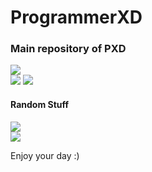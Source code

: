 # ProgrammerXD
<h3>Main repository of PXD</h3>
<a href="https://programmerxd.in"> <img src="https://img.shields.io/badge/Official_Website-ProgrammerXD-orange" ></a> <br>
<a href="https://programmerxd.in/Certificates.html"> <img src="https://img.shields.io/badge/Certificates-ProgrammerXD-blue" ></a>
<a href="https://www.linkedin.com/in/programmerxd"> <img src="https://img.shields.io/badge/LinkedIN-Hire_me-blue" ></a><br>

<h4> Random Stuff </h4>
<a href="https://programmerxd.in/Money-Game"> <img src="https://img.shields.io/badge/Play_Games-Squid_game-orange" ></a><br>
<a href="https://programmerxd.in/Musics"> <img src="https://img.shields.io/badge/Music_Playlist-Play_now-orange" ></a> 


<p> Enjoy your day :) </p> 
